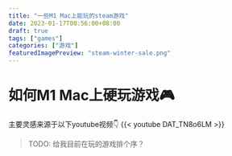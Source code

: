 ```yaml
---
title: "一些M1 Mac上能玩的steam游戏"
date: 2023-01-17T00:56:00+08:00
draft: true
tags: ["games"]
categories: ["游戏"]
featuredImagePreview: "steam-winter-sale.png"
---
```

# 如何M1 Mac上硬玩游戏🎮

主要灵感来源于以下youtube视频👇
{{< youtube DAT_TN8o6LM >}}

> TODO: 给我目前在玩的游戏排个序？